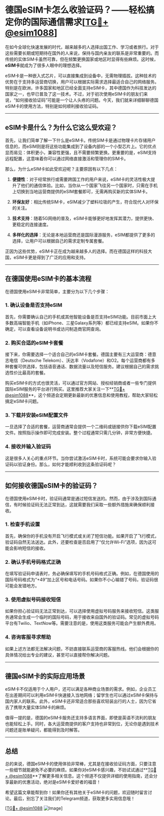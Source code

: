 # 德国eSIM卡怎么收验证码？——轻松搞定你的国际通信需求[[TG💪+ @esim1088](https://t.me/s/esim1088)]

在如今全球化快速发展的时代，越来越多的人选择出国工作、学习或者旅行。对于这些需要长期或短期待在国外的人来说，保持与国内亲友的联系是非常重要的。而传统的实体SIM卡虽然可靠，但在频繁更换国家或地区时显得有些麻烦。这时候，**eSIM卡**就成为了很多人眼中的理想选择。

eSIM卡是一种嵌入式芯片，可以直接集成到设备中，无需物理插拔。这种技术的优势在于支持多运营商切换，用户可以根据实际需求选择最适合自己的网络服务。特别是在欧洲，许多国家和地区已经全面支持eSIM卡，其中德国作为科技发达的国家之一，也早已普及了这一技术。不过，对于初次使用eSIM卡的朋友们来说，“如何接收验证码”可能是一个让人头疼的问题。今天，我们就来详细聊聊德国eSIM卡的使用方法，特别是如何顺利接收验证码。

---

## eSIM卡是什么？为什么它这么受欢迎？

首先，让我们简单了解一下什么是eSIM卡。传统SIM卡是通过物理卡片存储用户信息的，而eSIM则是将这些功能集成到了设备内部的一个小型芯片上。它的优点显而易见：体积更小，兼容性更强，且不需要频繁更换。更重要的是，eSIM支持远程配置，这意味着你可以通过网络直接激活和管理你的SIM卡。

那么，为什么eSIM卡如此受欢迎呢？主要原因有以下几点：

1. **便捷性**：对于经常旅行或需要跨国工作的用户来说，eSIM卡的灵活性极大提升了他们的通信体验。比如，当你从一个国家飞往另一个国家时，只需在手机上切换到当地运营商提供的eSIM套餐即可，无需再购买新的实体SIM卡。

2. **环保友好**：相比传统SIM卡，eSIM减少了塑料垃圾的产生，符合现代人对环保的关注。

3. **技术支持**：随着5G网络的普及，eSIM卡能够更好地发挥其潜力，提供更快、更稳定的连接速度。

4. **多样化的选择**：无论是本地运营商还是国际漫游服务，eSIM都提供了更多的选择，让用户可以根据自己的需求定制专属套餐。

正因为这些优势，eSIM卡正在成为越来越多人的选择。而在德国这样的科技大国，eSIM卡更是得到了广泛的应用和支持。

---

## 在德国使用eSIM卡的基本流程

在德国使用eSIM卡非常简单，主要分为以下几个步骤：

### 1. 确认设备是否支持eSIM

首先，你需要确认自己的手机或其他智能设备是否支持eSIM功能。目前市面上大多数高端智能手机（如iPhone、三星Galaxy系列等）都已经支持eSIM。如果你不确定，可以查看设备说明书或访问制造商官网查询。

### 2. 购买合适的eSIM卡套餐

接下来，你需要选择一个适合自己的eSIM卡套餐。德国主要有三大运营商：德意志电信（Deutsche Telekom）、沃达丰（Vodafone）和O2。每个运营商都有多种套餐可供选择，包括语音通话、数据流量以及短信服务。建议根据自己的需求挑选性价比最高的套餐。

购买eSIM卡的方式也很灵活，可以通过官方网站、授权经销商或者一些专门提供国际eSIM服务的平台进行购买。这里推荐大家关注一下**[TG💪+ @esim1088](https://t.me/s/esim1088)**，这个频道会定期更新最新的优惠信息和使用教程，帮助大家轻松搞定eSIM卡问题。

### 3. 下载并安装eSIM配置文件

一旦选择了合适的套餐，运营商通常会提供一个二维码或链接供你下载eSIM配置文件。按照指示操作即可完成安装。整个过程通常只需几分钟，非常方便快捷。

### 4. 接收并输入验证码

这是很多人关心的重点环节。当你尝试激活eSIM卡时，系统可能会要求你输入验证码以验证身份。那么，如何才能顺利收到这条验证码呢？

---

## 如何接收德国eSIM卡的验证码？

在德国使用eSIM卡时，验证码通常是通过短信发送的。然而，由于涉及到国际通信，有时候验证码无法正常到达，这就需要我们采取一些额外措施来确保顺利接收。

### 1. 检查手机设置

首先，确保你的手机没有开启飞行模式或关闭了短信功能。如果开启了飞行模式，验证码自然无法送达。此外，还要检查是否启用了“仅允许Wi-Fi”选项，因为这可能会影响短信的接收。

### 2. 确认手机号码格式正确

在填写验证码申请表时，务必确保填写的手机号码格式正确。例如，在德国使用的国际号码格式为“+49”加上区号和电话号码。如果你不小心输错了号码，验证码很可能会发错地方。

### 3. 使用虚拟号码接收短信

如果你担心验证码无法正常到达，可以选择使用虚拟号码服务来接收短信。这类服务通常会生成一个临时的国际号码，用于接收来自国外的验证码。常见的虚拟号码平台有Twilio、TextNow等。需要注意的是，使用这类服务可能会产生额外费用。

### 4. 咨询客服寻求帮助

如果上述方法都无法解决问题，不妨直接联系运营商的客服热线。他们会根据你的具体情况给出专业的建议，甚至可以直接帮你解决问题。

---

## 德国eSIM卡的实际应用场景

eSIM卡不仅适用于个人用户，还可以满足各种商业场景的需求。例如，企业员工在出差期间可以利用eSIM卡快速接入当地网络；留学生也可以通过eSIM卡保持与国内家人的联系。此外，eSIM卡还非常适合那些喜欢轻装出行的人士，因为它省去了携带大量实体SIM卡的麻烦。

值得一提的是，德国的eSIM卡服务还支持多语言界面，即使是英语不流利的朋友也能轻松上手。同时，各大运营商提供的客户支持也非常到位，无论你是遇到技术问题还是账单疑问，都能得到及时解答。

---

## 总结

总的来说，德国eSIM卡的使用体验非常棒，尤其是在接收验证码方面，只要注意一些细节就能避免不必要的麻烦。如果你对eSIM卡感兴趣，不妨试试通过**[TG💪+ @esim1088](https://t.me/s/esim1088)**了解更多相关信息。这个频道不仅提供详细的使用指南，还会分享最新的优惠活动，绝对是eSIM卡爱好者的福音！

希望这篇文章能帮到你！如果你还有其他关于eSIM卡的问题，欢迎随时留言讨论。最后，别忘了关注我们的Telegram频道，获取更多实用信息哦！

[[TG💪+ @esim1088](https://t.me/s/esim1088) ![Image](https://i.postimg.cc/4NQfJmqS/Snipaste-2025-05-13-00-14-12.png)]